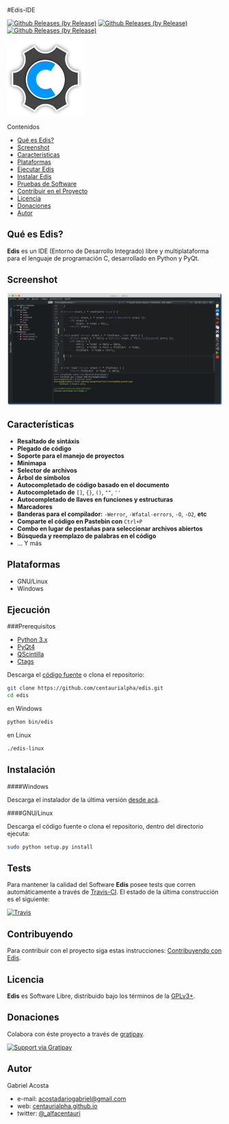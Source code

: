 #Edis-IDE

[![Github Releases (by Release)](https://img.shields.io/github/downloads/centaurialpha/edis/1.0/total.svg?style=flat-square)](https://github.com/centaurialpha/edis/releases/tag/1.0)
[![Github Releases (by Release)](https://img.shields.io/github/downloads/centaurialpha/edis/v2.0/total.svg?style=flat-square)](https://github.com/centaurialpha/edis/releases/tag/v2.0)
[![Github Releases (by Release)](https://img.shields.io/github/downloads/centaurialpha/edis/v2.1/total.svg?style=flat-square)](https://github.com/centaurialpha/edis/releases/tag/v2.1)

![logo](./src/images/sources/logo.png)

Contenidos

- [Qué es Edis?](#qúe-es-edis)
- [Screenshot](#screenshot)
- [Características](#características)
- [Plataformas](#plataformas)
- [Ejecutar Edis](#ejecución)
- [Instalar Edis](#instalación)
- [Pruebas de Software](#tests)
- [Contribuir en el Proyecto](#contribuyendo)
- [Licencia](#licencia)
- [Donaciones](#donaciones)
- [Autor](#autor)

## Qué es Edis?

**Edis** es un IDE (Entorno de Desarrollo Integrado) libre y multiplataforma para el lenguaje de programación C, desarrollado en Python y PyQt.

## Screenshot

![screenshot](./src/images/sources/edis_screenshot.png)

## Características

* **Resaltado de sintáxis**
* **Plegado de código**
* **Soporte para el manejo de proyectos**
* **Minimapa**
* **Selector de archivos**
* **Árbol de símbolos**
* **Autocompletado de código basado en el documento**
* **Autocompletado de** `[]`, `{}`, `()`, `""`, `''`
* **Autocompletado de llaves en funciones y estructuras**
* **Marcadores**
* **Banderas para el compilador:** `-Werror`, `-Wfatal-errors`, `-O`, `-O2`, **etc**
* **Comparte el código en Pastebin con** `Ctrl+P`
* **Combo en lugar de pestañas para seleccionar archivos abiertos**
* **Búsqueda y reemplazo de palabras en el código**
* ... Y más

## Plataformas

* GNU/Linux
* Windows

## Ejecución

###Prerequisitos

* [Python 3.x](https://www.python.org/downloads/release)
* [PyQt4](http://www.riverbankcomputing.co.uk/software/pyqt/intro)
* [QScintilla](http://www.riverbankcomputing.com/software/qscintilla/intro)
* [Ctags](http://ctags.sourceforge.net/)

Descarga el [código fuente](https://github.com/centaurialpha/edis/releases) o clona el repositorio:

```bash
git clone https://github.com/centaurialpha/edis.git
cd edis
```
en Windows
```bash
python bin/edis
```

en Linux
```bash
./edis-linux
```


## Instalación

####Windows

Descarga el instalador de la última versión [desde acá](https://github.com/centaurialpha/edis/releases).

####GNU/Linux

Descarga el código fuente o clona el repositorio, dentro del directorio ejecuta:
```bash
sudo python setup.py install
```

## Tests

Para mantener la calidad del Software **Edis** posee tests que corren automáticamente a través de [Travis-CI](https://travis-ci.org/). El estado de la última construcción es el siguiente:

[![Travis](https://img.shields.io/travis/centaurialpha/edis.svg?style=flat-square)](http://github.com/centaurialpha/edis)

## Contribuyendo

Para contribuir con el proyecto siga estas instrucciones: [Contribuyendo con Edis](https://github.com/centaurialpha/edis/blob/master/CONTRIBUTING.md).

## Licencia

**Edis** es Software Libre, distribuido bajo los términos de la [GPLv3+](http://gnu.org/licenses/gpl.html).

## Donaciones

Colabora con éste proyecto a través de [gratipay](https://gratipay.com/centaurialpha/).

[![Support via Gratipay](https://cdn.rawgit.com/gratipay/gratipay-badge/2.3.0/dist/gratipay.png)](https://gratipay.com/centaurialpha/)

## Autor

Gabriel Acosta

* e-mail: [acostadariogabriel@gmail.com](mailito:acostadariogabriel@gmail.com)
* web: [centaurialpha.github.io](http://centaurialpha.github.io)
* twitter: [@_alfacentauri](http://twitter.com/_alfacentauri)
